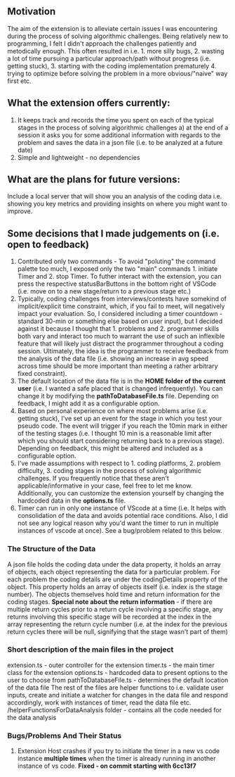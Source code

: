 ## Motivation

The aim of the extension is to alleviate certain issues I was encountering during the process of solving algorithmic challenges. Being relatively new to programming, I felt I didn't approach the challenges patiently and metodically enough. This often resulted in i.e. 1. more silly bugs, 2. wasting a lot of time pursuing a particular approach/path without progress (i.e. getting stuck), 3. starting with the coding implementation prematurely 4. trying to optimize before solving the problem in a more obvious/"naive" way first etc.

## What the extension offers currently:

1. It keeps track and records the time you spent on each of the typical stages in the process of solving algorithmic challenges
   a) at the end of a session it asks you for some additional information with regards to the problem and saves the data in a json file (i.e. to be analyzed at a future date)
2. Simple and lightweight - no dependencies

## What are the plans for future versions:

Include a local server that will show you an analysis of the coding data i.e. showing you key metrics and providing insights on where you might want to improve.

## Some decisions that I made judgements on (i.e. open to feedback)

1. Contributed only two commands - To avoid "poluting" the command palette too much, I exposed only the two "main" commands 1. initiate Timer and 2. stop Timer. To futher interact with the extension, you can press the respective statusBarButtons in the bottom right of VSCode (i.e. move on to a new stage/return to a previous stage etc.)
2. Typically, coding challenges from interviews/contests have somekind of implicit/explicit time constraint, which, if you fail to meet, will negatively impact your evaluation. So, I considered including a timer countdown - standard 30-min or something else based on user input), but I decided against it because I thought that 1. problems and 2. programmer skills both vary and interact too much to warrant the use of such an inflexible feature that will likely just distract the programmer throughout a coding session. Ultimately, the idea is the programmer to receive feedback from the analysis of the data file (i.e. showing an increase in avg speed across time should be more important than meeting a rather arbitrary fixed constraint).
3. The default location of the data file is in the **HOME folder of the current user** (i.e. I wanted a safe placed that is changed infrequently). You can change it by modifying the **pathToDatabaseFile.ts** file. Depending on feedback, I might add it as a configurable option.
4. Based on personal experience on where most problems arise (i.e. getting stuck), I've set up an event for the stage in which you test your pseudo code. The event will trigger if you reach the 10min mark in either of the testing stages (i.e. I thought 10 min is a reasonable limit after which you should start considering returning back to a previous stage). Depending on feedback, this might be altered and included as a configurable option.
5. I've made assumptions with respect to 1. coding platforms, 2. problem difficulty, 3. coding stages in the process of solving algorithmic challenges. If you frequently notice that these aren't applicable/informative in your case, feel free to let me know. Additionally, you can customize the extension yourself by changing the hardcoded data in the **options.ts** file.
6. Timer can run in only one instance of VScode at a time (i.e. It helps with consolidation of the data and avoids potential race conditions. Also, I did not see any logical reason why you'd want the timer to run in multiple instances of vscode at once). See a bug/problem related to this below.

### The Structure of the Data
A json file holds the coding data under the data property, it holds an array of objects, each object representing the data for a particular problem.
For each problem the coding details are under the codingDetails property of the object. This property holds an array of objects itself (i.e. index is the stage number). The objects themselves hold time and return information for the coding stages. **Special note about the return information** - if there are multiple return cycles prior to a return cycle involving a specific stage, any returns involving this specific stage will be recorded at the index in the array representing the return cycle number (i.e. at the index for the previous return cycles there will be null, signifying that the stage wasn't part of them)  

### Short description of the main files in the project
extension.ts - outer controller for the extension
timer.ts - the main timer class for the extension
options.ts - hardcoded data to present options to the user to choose from
pathToDatabaseFile.ts - determines the default location of the data file
The rest of the files are helper functions to i.e. validate user inputs, create and initiate a watcher for changes in the data file and respond accordingly, work with instances of timer, read the data file etc. 
/helperFunctionsForDataAnalysis folder - contains all the code needed for the data analysis 

### Bugs/Problems And Their Status
1. Extension Host crashes if you try to initiate the timer in a new vs code instance **multiple times** when the timer is already running in another instance of vs code. **Fixed - on commit starting with 6cc13f7**
